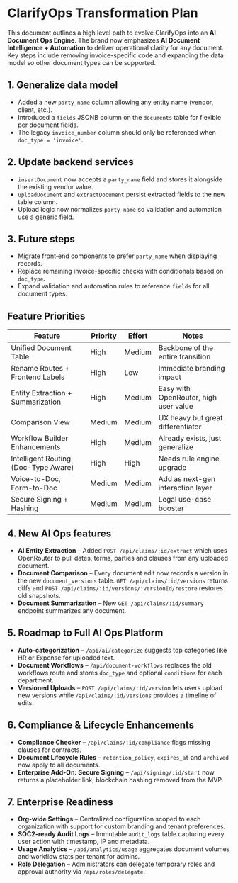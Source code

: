 # ClarifyOps Transformation Plan

This document outlines a high level path to evolve ClarifyOps into an **AI Document Ops Engine**. The brand now emphasizes **AI Document Intelligence + Automation** to deliver operational clarity for any document. Key steps include removing invoice-specific code and expanding the data model so other document types can be supported.

## 1. Generalize data model

- Added a new `party_name` column allowing any entity name (vendor, client, etc.).
- Introduced a `fields` JSONB column on the `documents` table for flexible per document fields.
- The legacy `invoice_number` column should only be referenced when `doc_type = 'invoice'`.

## 2. Update backend services

- `insertDocument` now accepts a `party_name` field and stores it alongside the existing vendor value.
- `uploadDocument` and `extractDocument` persist extracted fields to the new table column.
- Upload logic now normalizes `party_name` so validation and automation use a generic field.

## 3. Future steps

- Migrate front‑end components to prefer `party_name` when displaying records.
- Replace remaining invoice-specific checks with conditionals based on `doc_type`.
- Expand validation and automation rules to reference `fields` for all document types.

## Feature Priorities

| Feature                              | Priority | Effort | Notes                                   |
|--------------------------------------|---------|-------|-----------------------------------------|
| Unified Document Table               | High    | Medium | Backbone of the entire transition       |
| Rename Routes + Frontend Labels      | High    | Low    | Immediate branding impact               |
| Entity Extraction + Summarization    | High    | Medium | Easy with OpenRouter, high user value   |
| Comparison View                      | Medium  | Medium | UX heavy but great differentiator       |
| Workflow Builder Enhancements        | High    | Medium | Already exists, just generalize         |
| Intelligent Routing (Doc-Type Aware) | High    | High   | Needs rule engine upgrade               |
| Voice-to-Doc, Form-to-Doc            | Medium  | Medium | Add as next-gen interaction layer       |
| Secure Signing + Hashing             | Medium  | Medium | Legal use-case booster                  |

## 4. New AI Ops features

- **AI Entity Extraction** – Added `POST /api/claims/:id/extract` which uses OpenRouter to pull dates, terms, parties and clauses from any uploaded document.
- **Document Comparison** – Every document edit now records a version in the new `document_versions` table. `GET /api/claims/:id/versions` returns diffs and `POST /api/claims/:id/versions/:versionId/restore` restores old snapshots.
- **Document Summarization** – New `GET /api/claims/:id/summary` endpoint summarizes any document.

## 5. Roadmap to Full AI Ops Platform

- **Auto-categorization** – `/api/ai/categorize` suggests top categories like HR or Expense for uploaded text.
- **Document Workflows** – `/api/document-workflows` replaces the old workflows route and stores `doc_type` and optional `conditions` for each department.
- **Versioned Uploads** – `POST /api/claims/:id/version` lets users upload new versions while `/api/claims/:id/versions` provides a timeline of edits.

## 6. Compliance & Lifecycle Enhancements

- **Compliance Checker** – `/api/claims/:id/compliance` flags missing clauses for contracts.
- **Document Lifecycle Rules** – `retention_policy`, `expires_at` and `archived` now apply to all documents.
- **Enterprise Add-On: Secure Signing** – `/api/signing/:id/start` now returns a placeholder link; blockchain hashing removed from the MVP.

## 7. Enterprise Readiness

- **Org-wide Settings** – Centralized configuration scoped to each organization with support for custom branding and tenant preferences.
- **SOC2-ready Audit Logs** – Immutable `audit_logs` table capturing every user action with timestamp, IP and metadata.
- **Usage Analytics** – `/api/analytics/usage` aggregates document volumes and workflow stats per tenant for admins.
- **Role Delegation** – Administrators can delegate temporary roles and approval authority via `/api/roles/delegate`.
